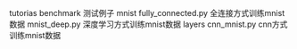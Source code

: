 tutorias
    benchmark                       测试例子
	mnist
        fully_connected.py          全连接方式训练mnist数据
        mnist_deep.py          深度学习方式训练mnist数据
    layers
        cnn_mnist.py            cnn方式训练mnist数据



